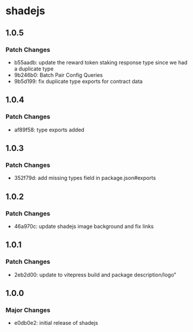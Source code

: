 # shadejs

## 1.0.5

### Patch Changes

- b55aadb: update the reward token staking response type since we had a duplicate type
- 9b246b0: Batch Pair Config Queries
- 9b5d199: fix duplicate type exports for contract data

## 1.0.4

### Patch Changes

- af89f58: type exports added

## 1.0.3

### Patch Changes

- 352f79d: add missing types field in package.json#exports

## 1.0.2

### Patch Changes

- 46a970c: update shadejs image background and fix links

## 1.0.1

### Patch Changes

- 2eb2d00: update to vitepress build and package description/logo"

## 1.0.0

### Major Changes

- e0db0e2: initial release of shadejs
